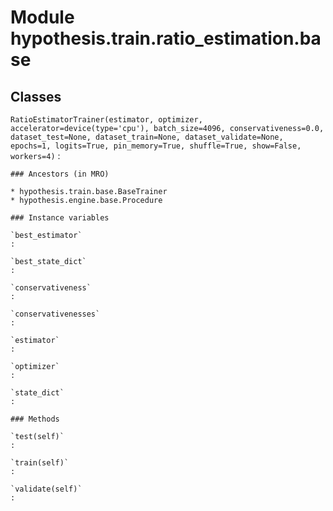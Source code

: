 Module hypothesis.train.ratio_estimation.base
=============================================

Classes
-------

`RatioEstimatorTrainer(estimator, optimizer, accelerator=device(type='cpu'), batch_size=4096, conservativeness=0.0, dataset_test=None, dataset_train=None, dataset_validate=None, epochs=1, logits=True, pin_memory=True, shuffle=True, show=False, workers=4)`
:   

    ### Ancestors (in MRO)

    * hypothesis.train.base.BaseTrainer
    * hypothesis.engine.base.Procedure

    ### Instance variables

    `best_estimator`
    :

    `best_state_dict`
    :

    `conservativeness`
    :

    `conservativenesses`
    :

    `estimator`
    :

    `optimizer`
    :

    `state_dict`
    :

    ### Methods

    `test(self)`
    :

    `train(self)`
    :

    `validate(self)`
    :